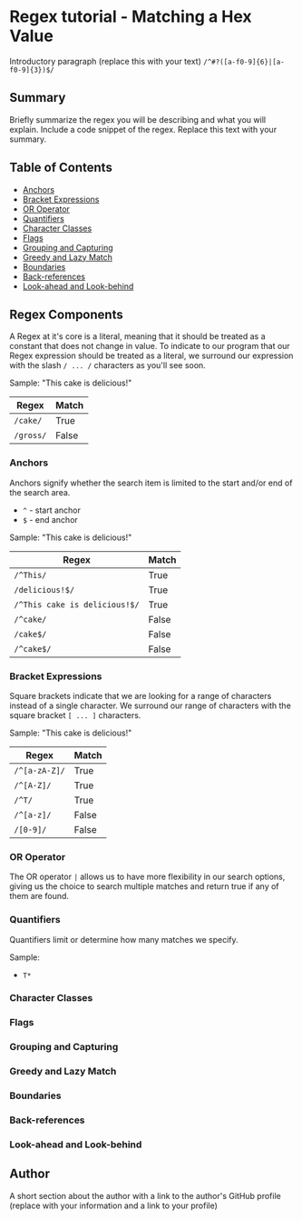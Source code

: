 # Regex tutorial - Matching a Hex Value

Introductory paragraph (replace this with your text)
`/^#?([a-f0-9]{6}|[a-f0-9]{3})$/`

## Summary

Briefly summarize the regex you will be describing and what you will explain. Include a code snippet of the regex. Replace this text with your summary.

## Table of Contents

- [Anchors](#anchors)
- [Bracket Expressions](#bracket-expressions)
- [OR Operator](#or-operator)
- [Quantifiers](#quantifiers)
- [Character Classes](#character-classes)
- [Flags](#flags)
- [Grouping and Capturing](#grouping-and-capturing)
- [Greedy and Lazy Match](#greedy-and-lazy-match)
- [Boundaries](#boundaries)
- [Back-references](#back-references)
- [Look-ahead and Look-behind](#look-ahead-and-look-behind)

## Regex Components

A Regex at it's core is a literal, meaning that it should be treated as a constant that does not change in value. To indicate to our program that our Regex expression should be treated as a literal, we surround our expression with the slash `/ ... /` characters as you'll see soon.

Sample:
"This cake is delicious!"

| Regex | Match |
| ----------- | ----------- |
| `/cake/` | True |
| `/gross/` | False |

### Anchors

Anchors signify whether the search item is limited to the start and/or end of the search area.

- `^` - start anchor
- `$` - end anchor

Sample:
"This cake is delicious!"

| Regex | Match |
| ----------- | ----------- |
| `/^This/` | True |
| `/delicious!$/` | True |
| `/^This cake is delicious!$/` | True |
| `/^cake/` | False |
| `/cake$/` | False |
| `/^cake$/` | False |

### Bracket Expressions

Square brackets indicate that we are looking for a range of characters instead of a single character. We surround our range of characters with the square bracket `[ ... ]` characters.

Sample:
"This cake is delicious!"

| Regex | Match |
| ----------- | ----------- |
| `/^[a-zA-Z]/` | True |
| `/^[A-Z]/` | True |
| `/^T/` | True |
| `/^[a-z]/` | False |
| `/[0-9]/` | False |

### OR Operator

The OR operator `|` allows us to have more flexibility in our search options, giving us the choice to search multiple matches and return true if any of them are found.

### Quantifiers

Quantifiers limit or determine how many matches we specify.

Sample:

- `T*`

### Character Classes

### Flags

### Grouping and Capturing

### Greedy and Lazy Match

### Boundaries

### Back-references

### Look-ahead and Look-behind

## Author

A short section about the author with a link to the author's GitHub profile (replace with your information and a link to your profile)
